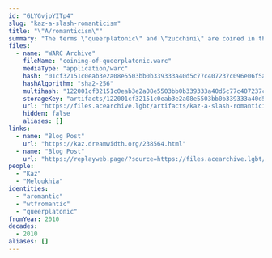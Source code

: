 ```yaml
---
id: "GLYGvjpYITp4"
slug: "kaz-a-slash-romanticism"
title: "\"A/romanticism\""
summary: "The terms \"queerplatonic\" and \"zucchini\" are coined in the comments of a blog post on aromanticism"
files:
  - name: "WARC Archive"
    fileName: "coining-of-queerplatonic.warc"
    mediaType: "application/warc"
    hash: "01cf32151c0eab3e2a08e5503bb0b339333a40d5c77c407237c096e06f5a41fe"
    hashAlgorithm: "sha2-256"
    multihash: "122001cf32151c0eab3e2a08e5503bb0b339333a40d5c77c407237c096e06f5a41fe"
    storageKey: "artifacts/122001cf32151c0eab3e2a08e5503bb0b339333a40d5c77c407237c096e06f5a41fe"
    url: "https://files.acearchive.lgbt/artifacts/kaz-a-slash-romanticism/coining-of-queerplatonic.warc"
    hidden: false
    aliases: []
links:
  - name: "Blog Post"
    url: "https://kaz.dreamwidth.org/238564.html"
  - name: "Blog Post"
    url: "https://replayweb.page/?source=https://files.acearchive.lgbt/artifacts/kaz-a-slash-romanticism/coining-of-queerplatonic.warc#view=resources&urlSearchType=prefix&url=https%3A%2F%2Fkaz.dreamwidth.org%2F238564.html"
people:
  - "Kaz"
  - "Meloukhia"
identities:
  - "aromantic"
  - "wtfromantic"
  - "queerplatonic"
fromYear: 2010
decades:
  - 2010
aliases: []
---
```

